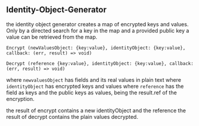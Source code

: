 ## Identity-Object-Generator

the identity object generator creates a map of encrypted keys and values.
Only by a directed search for a key in the map and a provided public key a value can be retrieved from the map.

`Encrypt (newValuesObject: {key:value}, identityObject: {key:value}, callback: (err, result) => void)`


`Decrypt (reference {key:value}, identityObject: {key:value}, callback: (err, result) => void)`

where `newvaluesObject` has fields and its real values in plain text
where `identityObject` has encrypted keys and values
where `reference` has the field as keys and the public keys as values, being the result.ref of the encryption.

the result of encrypt contains a new identityObject and the reference
the result of decrypt contains the plain values decrypted.